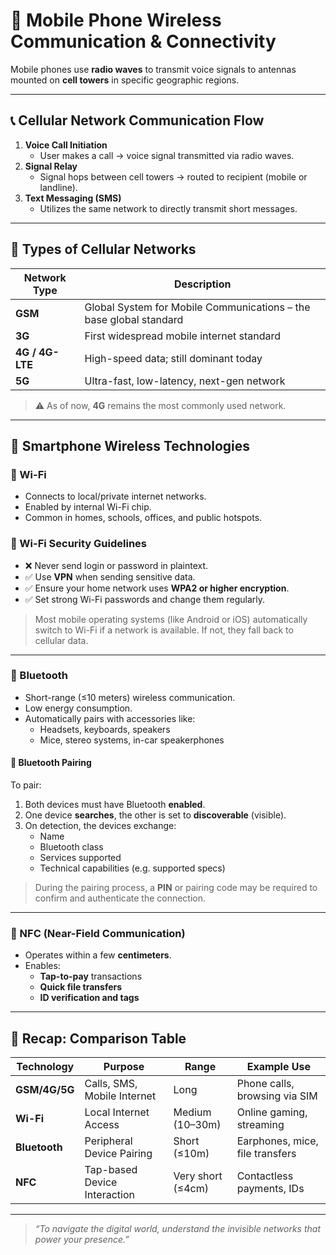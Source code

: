 # 📱 Mobile Phone Wireless Communication & Connectivity

Mobile phones use **radio waves** to transmit voice signals to antennas mounted on **cell towers** in specific geographic regions.

---

## 📞 Cellular Network Communication Flow

1. **Voice Call Initiation**
   - User makes a call → voice signal transmitted via radio waves.
2. **Signal Relay**
   - Signal hops between cell towers → routed to recipient (mobile or landline).
3. **Text Messaging (SMS)**
   - Utilizes the same network to directly transmit short messages.

---

## 📡 Types of Cellular Networks

| Network Type    | Description                                  |
|------------------|----------------------------------------------|
| **GSM**         | Global System for Mobile Communications – the base global standard |
| **3G**          | First widespread mobile internet standard    |
| **4G / 4G-LTE** | High-speed data; still dominant today        |
| **5G**          | Ultra-fast, low-latency, next-gen network    |

> ⚠️ As of now, **4G** remains the most commonly used network.

---

## 📶 Smartphone Wireless Technologies

### 🔌 Wi-Fi
- Connects to local/private internet networks.
- Enabled by internal Wi-Fi chip.
- Common in homes, schools, offices, and public hotspots.

### 🔐 Wi-Fi Security Guidelines
- ❌ Never send login or password in plaintext.
- ✅ Use **VPN** when sending sensitive data.
- ✅ Ensure your home network uses **WPA2 or higher encryption**.
- ✅ Set strong Wi-Fi passwords and change them regularly.

> Most mobile operating systems (like Android or iOS) automatically switch to Wi-Fi if a network is available. If not, they fall back to cellular data.

---

### 📲 Bluetooth

- Short-range (≤10 meters) wireless communication.
- Low energy consumption.
- Automatically pairs with accessories like:
  - Headsets, keyboards, speakers
  - Mice, stereo systems, in-car speakerphones

#### 🔄 Bluetooth Pairing

To pair:
1. Both devices must have Bluetooth **enabled**.
2. One device **searches**, the other is set to **discoverable** (visible).
3. On detection, the devices exchange:
   - Name
   - Bluetooth class
   - Services supported
   - Technical capabilities (e.g. supported specs)

> During the pairing process, a **PIN** or pairing code may be required to confirm and authenticate the connection.

---

### 📡 NFC (Near-Field Communication)
- Operates within a few **centimeters**.
- Enables:
  - **Tap-to-pay** transactions
  - **Quick file transfers**
  - **ID verification and tags**

---

## 🧠 Recap: Comparison Table

| Technology     | Purpose                       | Range          | Example Use                        |
|----------------|-------------------------------|----------------|------------------------------------|
| **GSM/4G/5G**  | Calls, SMS, Mobile Internet    | Long           | Phone calls, browsing via SIM      |
| **Wi-Fi**      | Local Internet Access          | Medium (10–30m)| Online gaming, streaming            |
| **Bluetooth**  | Peripheral Device Pairing      | Short (≤10m)   | Earphones, mice, file transfers     |
| **NFC**        | Tap-based Device Interaction   | Very short (≤4cm) | Contactless payments, IDs        |

---

> _“To navigate the digital world, understand the invisible networks that power your presence.”_

